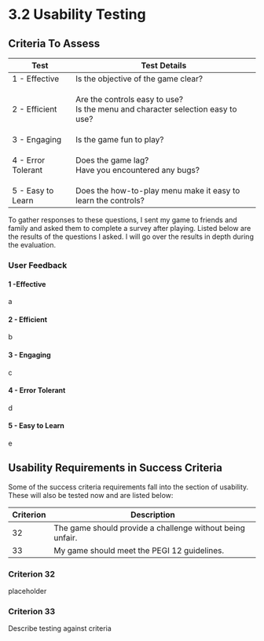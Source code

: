 # 3.2 Usability Testing

## Criteria To Assess

| Test               | Test Details                                                                             |
| ------------------ | ---------------------------------------------------------------------------------------- |
| 1 - Effective      | Is the objective of the game clear?                                                      |
| 2 - Efficient      | <p>Are the controls easy to use?<br>Is the menu and character selection easy to use?</p> |
| 3 - Engaging       | Is the game fun to play?                                                                 |
| 4 - Error Tolerant | <p>Does the game lag?<br>Have you encountered any bugs?</p>                              |
| 5 - Easy to Learn  | Does the how-to-play menu make it easy to learn the controls?                            |

To gather responses to these questions, I sent my game to friends and family and asked them to complete a survey after playing. Listed below are the results of the questions I asked. I will go over the results in depth during the evaluation.

### User Feedback

#### 1 -Effective

a

#### 2 - Efficient

b

#### 3 - Engaging

c

#### 4 - Error Tolerant

d

#### 5 - Easy to Learn

e

## Usability Requirements in Success Criteria

Some of the success criteria requirements fall into the section of usability. These will also be tested now and are listed below:

| Criterion | Description                                               |
| --------- | --------------------------------------------------------- |
| 32        | The game should provide a challenge without being unfair. |
| 33        | My game should meet the PEGI 12 guidelines.               |

### Criterion 32

placeholder

### Criterion 33

Describe testing against criteria
